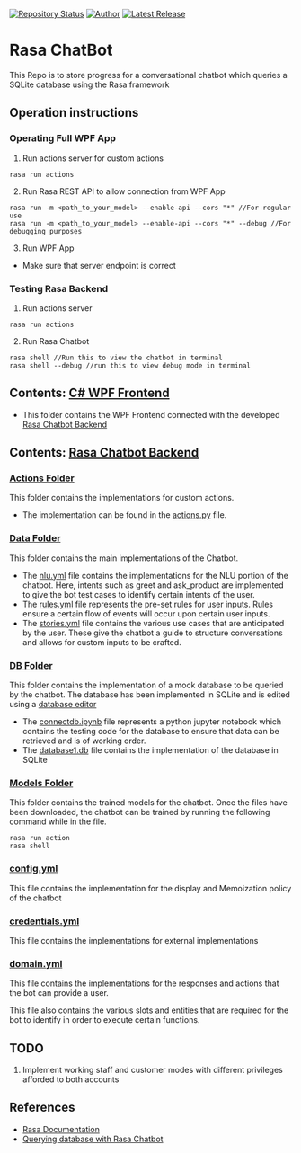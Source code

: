 [![Repository Status](https://img.shields.io/badge/Repository%20Status-Maintained-dark%20green.svg)](https://github.com/marcusyeoyh)
[![Author](https://img.shields.io/badge/Author-Marcus%20Yeo-blue.svg)](https://www.linkedin.com/in/AVS1508/)
[![Latest Release](https://img.shields.io/badge/Latest%20Release-18%20July%202023-yellow.svg)](https://github.com/marcusyeoyh/Rasa-Chatbot/commit/master)

# Rasa ChatBot

This Repo is to store progress for a conversational chatbot which queries a SQLite database using the Rasa framework

## Operation instructions
### Operating Full WPF App
1. Run actions server for custom actions
```
rasa run actions
```
2. Run Rasa REST API to allow connection from WPF App
```
rasa run -m <path_to_your_model> --enable-api --cors "*" //For regular use
rasa run -m <path_to_your_model> --enable-api --cors "*" --debug //For debugging purposes
```
3. Run WPF App
* Make sure that server endpoint is correct

### Testing Rasa Backend
1. Run actions server
```
rasa run actions
```
2. Run Rasa Chatbot
```
rasa shell //Run this to view the chatbot in terminal
rasa shell --debug //run this to view debug mode in terminal
```
## Contents: [C# WPF Frontend](https://github.com/marcusyeoyh/Rasa-Chatbot/tree/main/BaseWPFApp)
* This folder contains the WPF Frontend connected with the developed [Rasa Chatbot Backend](https://github.com/marcusyeoyh/Rasa-Chatbot/tree/main/default)
## Contents: [Rasa Chatbot Backend](https://github.com/marcusyeoyh/Rasa-Chatbot/tree/main/default)
### [Actions Folder](https://github.com/marcusyeoyh/Rasa-Chatbot/tree/main/default/actions)

This folder contains the implementations for custom actions. 
* The implementation can be found in the [actions.py](https://github.com/marcusyeoyh/Rasa-Chatbot/blob/main/default/actions/actions.py) file.

### [Data Folder](https://github.com/marcusyeoyh/Rasa-Chatbot/tree/main/default/data)

This folder contains the main implementations of the Chatbot.
* The [nlu.yml](https://github.com/marcusyeoyh/Rasa-Chatbot/blob/main/default/data/nlu.yml) file contains the implementations for the NLU portion of the chatbot. Here, intents such as greet and ask_product are implemented to give the bot test cases to identify certain intents of the user.
* The [rules.yml](https://github.com/marcusyeoyh/Rasa-Chatbot/blob/main/default/data/rules.yml) file represents the pre-set rules for user inputs. Rules ensure a certain flow of events will occur upon certain user inputs.
* The [stories.yml](https://github.com/marcusyeoyh/Rasa-Chatbot/blob/main/default/data/stories.yml) file contains the various use cases that are anticipated by the user. These give the chatbot a guide to structure conversations and allows for custom inputs to be crafted.


### [DB Folder](https://github.com/marcusyeoyh/Rasa-Chatbot/tree/main/default/db)

This folder contains the implementation of a mock database to be queried by the chatbot. The database has been implemented in SQLite and is edited using a [database editor](https://sqlitebrowser.org/)

* The [connectdb.ipynb](https://github.com/marcusyeoyh/Rasa-Chatbot/blob/main/default/db/connectdb.ipynb) file represents a python jupyter notebook which contains the testing code for the database to ensure that data can be retrieved and is of working order.
* The [database1.db](https://github.com/marcusyeoyh/Rasa-Chatbot/blob/main/default/db/database1.db) file contains the implementation of the database in SQLite

### [Models Folder](https://github.com/marcusyeoyh/Rasa-Chatbot/tree/main/default/models)

This folder contains the trained models for the chatbot.
Once the files have been downloaded, the chatbot can be trained by running the following command while in the file.
```
rasa run action
rasa shell
```

### [config.yml](https://github.com/marcusyeoyh/Rasa-Chatbot/blob/main/default/config.yml)

This file contains the implementation for the display and Memoization policy of the chatbot

### [credentials.yml](https://github.com/marcusyeoyh/Rasa-Chatbot/blob/main/default/credentials.yml)

This file contains the implementations for external implementations

### [domain.yml](https://github.com/marcusyeoyh/Rasa-Chatbot/blob/main/default/domain.yml)

This file contains the implementations for the responses and actions that the bot can provide a user. 

This file also contains the various slots and entities that are required for the bot to identify in order to execute certain functions.

## TODO

1. Implement working staff and customer modes with different privileges afforded to both accounts

## References
* [Rasa Documentation](https://rasa.com/docs/)
* [Querying database with Rasa Chatbot](https://www.youtube.com/watch?v=iyfJ0jx87w0&t=149s&ab_channel=Rasa)

